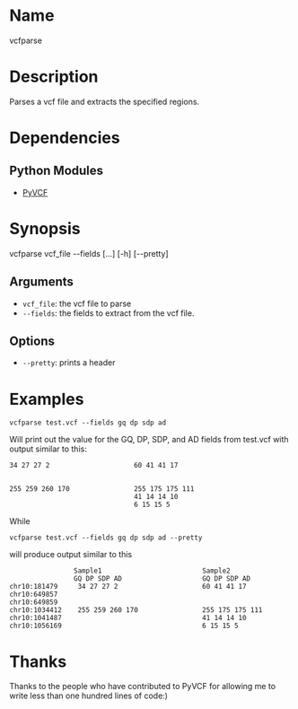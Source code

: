 # Name
vcfparse

# Description
Parses a vcf file and extracts the specified regions.

# Dependencies
## Python Modules
* [PyVCF](https://github.com/jamescasbon/PyVCF)

# Synopsis
vcfparse vcf_file --fields [...] [-h] [--pretty]

## Arguments
* `vcf_file`: the vcf file to parse
* `--fields`: the fields to extract from the vcf file.

## Options
* `--pretty`: prints a header

# Examples
    vcfparse test.vcf --fields gq dp sdp ad

Will print out the value for the GQ, DP, SDP, and AD fields from test.vcf with
output similar to this:

    34 27 27 2                     60 41 41 17


    255 259 260 170                255 175 175 111
                                   41 14 14 10
                                   6 15 15 5

While

    vcfparse test.vcf --fields gq dp sdp ad --pretty

will produce output similar to this

                    Sample1                         Sample2
                    GQ DP SDP AD                    GQ DP SDP AD
    chr10:181479     34 27 27 2                     60 41 41 17
    chr10:649857
    chr10:649859
    chr10:1034412    255 259 260 170                255 175 175 111
    chr10:1041487                                   41 14 14 10
    chr10:1056169                                   6 15 15 5

# Thanks
Thanks to the people who have contributed to PyVCF for allowing me to write less
than one hundred lines of code:)
